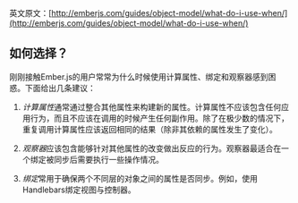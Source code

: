 英文原文：[http://emberjs.com/guides/object-model/what-do-i-use-when/](http://emberjs.com/guides/object-model/what-do-i-use-when/)

## 如何选择？

刚刚接触Ember.js的用户常常为什么时候使用计算属性、绑定和观察器感到困惑。下面给出几条建议：

1. *计算属性*通常通过整合其他属性来构建新的属性。计算属性不应该包含任何应用行为，而且不应该在调用的时候产生任何副作用。除了在极少数的情况下，重复调用计算属性应该返回相同的结果（除非其依赖的属性发生了变化）。

2. *观察器*应该包含能够针对其他属性的改变做出反应的行为。观察器最适合在一个绑定被同步后需要执行一些操作情况。

3. *绑定*常用于确保两个不同层的对象之间的属性是否同步。例如，使用Handlebars绑定视图与控制器。
